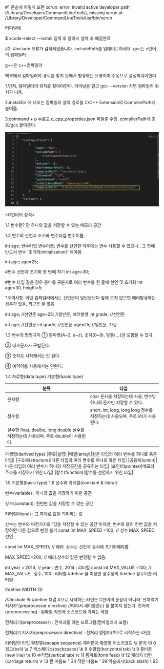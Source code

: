 #1 콘솔에 이렇게 뜨면 
xcrun: error: invalid active developer path (/Library/Developer/CommandLineTools), missing xcrun at: /Library/Developer/CommandLineTools/usr/bin/xcrun

 

터미널에 

$ xcode-select --install  입력 후 알아서 설치 후 해결완료

 

#2. #include 오류가 검색되었습니다. includePath를 업데이트하세요. 
gcc는 c언어의 컴파일러

g++은 c++컴파일러 

맥북에서 컴파일러의 경로를 찾지 못해서 발생하는 오류이며 수동으로 설정해줘야한다

 

1.먼저, 컴파일러의 위치를 찾아야한다. 터미널을 열고 gcc --version  치면 컴파일러 위치가 나옴.

 

2.installDir 에 나오는 컴파일러 설치 경로를 C/C++ Extension의 CompilerPath에 붙여줌.


3.command + p 누르고 c_cpp_properties.json 파일을 수정. compilerPath에 경로/gcc 붙여준다.

![1_photo](./1_photo.png)





<C언어의 정석>

1.1 변수란?
단 하나의 값을 저장할 수 있는 메모리 공간

 

1.2 변수의 선언과 초기화
변수타입 변수이름;

int age;
변수타입 변수이름;
변수를 선언한 이후에는 변수 사용할 수 있으나 , 그 전에 반드시 변수 '초기화(initialization)' 해야함.

int age;
age=25;

#변수 선언과 초기화 한 번에 하기
int age=30;

#변수 타입 같은 경우 콤마를 구분자로 여러 변수를 한 줄에 선언 및 초기화
int age=30, height=5;
 

*주의사항. 어떤 컴파일러에서는 선언문이 일반문보다 앞에 오지 않으면 에러발생하는 경우가 있음, 최근은 잘 없음

int age;    //선언문
age=25;     //일반문, 에러발생
int grade;  //선언문

int age;    //선언문
int grade;  //선언문
age=25;     //일반문, 가능
 

1.3 변수의 명명규칙
① 알파벳(A~Z, a~z), 숫자(0~9), 밑줄( _ )만 포함될 수 있다.

② 대소문자가 구별된다.

③ 숫자로 시작해서는 안 된다.

④ 예약어를 사용해서는 안된다.

 1.4 자료형(data tupe)
기본형(basic type)

|분류|타입|
|---|---|
|문자형|char 문자를 저장하는데 사용, 변수당 하나의 문자만 저장할 수 있다.|
|정수형|	short, int, long, long long 정수를 저장하는데 사용되며, 주로  int가 사용된다.|
|실수형	float, doulbe, long double 실수를 저장하는데 사용되며, 주로 double이 사용된다.|

파생형(derived type)
|종류|설명|
|배열(array)|같은 타입의 여러 변수를 하나로 묶은 타입|
|구조체(structure)|다른 타입의 여러 변수를 하나로 묶은 타입|
|공용체(union)|다른 타입의 여러 변수가 하나의 저장공간을 공유하는 타입|
|포인터(pointer)|메모리 주소를 저장하기 위한 타입|
|함수(function)|함수를 선언하기 위한 타입|
 

 

1.5 기본형(basic type)
1.6 상수와 리터럴(constant & literal)
 

변수(variable) : 하나의 값을 저장하기 위한 공간

상수(constant): 한번만 값을 저장할 수 있는 공간

리터럴(literal) : 그 자체로 값을 의미하는 값

 

 

상수는 변수와 마찬가지로 '값을 저장할 수 있는 공간'이지만, 변수와 달리 한번 값을 저장하면 다른 값으로 변경 불가
const int MAX_SPEED =100; // 상수 MAX_SPEED 선언

const int MAX_SPEED;      // 에러. 상수는 선언과 동시에 초기화해야함

MAX_SPEED=200;            // 에러.상수의 값은 변경될 수 없음.

int year = 2014;          // year : 변수, 2014 : 리터럴
const int MAX_VALUE =100; // MAX_VALUE : 상수, 100 : 리터럴
#define 을 이용한 상수정의
#define 상수이름 리터럴

#define WIDTH 20

//#include 와 #define 처럼 #으로 시작하는 라인은 C언어의 문장이 아니라 '전처리기 지시자'(preprocessor directive)
//따라서 세미콜론(;) 을 붙이지 않는다.
전처리(preprocessing) : 컴파일 직전에 소스코드에 가하는 작업

전처리기(preprocessor) : 전처리를 하는 프로그램(컴파일러에 포함)

전처리기 지시자(preprocessor directive) : 전처리 명령어(#으로 시작하는 라인)

 

리터럴의 타입
확장열(escape sequence)
제어문자	확장열	아스키코드
널 문자	\0	0
경고(bell)	\a	7
백스페이스(backspace)	\b	8
수평탭(horizontal tab)	\t	9
줄바꿈(new line)	\n	10
수직탭(vertical tab)	\v	11
폼피트(form feed)	\f	12
캐리지 리턴(carriage return)	\r	13
큰 따옴표	\"	34
작은 따옴표	\'	39
역슬래시(back slash)	\\	92